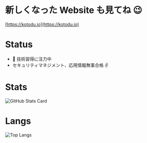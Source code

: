 # 新しくなった Website も見てね 😉

[https://kotodu.io](https://kotodu.io)

# Status

- 🌱 技術習得に注力中
- セキュリティマネジメント、応用情報無事合格 ✌

# Stats

![GitHub Stats Card](https://github-readme-stats.vercel.app/api?username=kotodu&show_icons=true&count_private=true&theme=vue)

# Langs

![Top Langs](https://github-readme-stats.vercel.app/api/top-langs/?username=kotodu&layout=compact)
